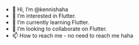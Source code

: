- 👋 Hi, I’m @kennishaha
- 👀 I’m interested in Flutter.
- 🌱 I’m currently learning Flutter.
- 💞️ I’m looking to collaborate on Flutter.
- 📫 How to reach me - no need to reach me haha

<!---
kennishaha/kennishaha is a ✨ special ✨ repository because its `README.md` (this file) appears on your GitHub profile.
You can click the Preview link to take a look at your changes.
--->
